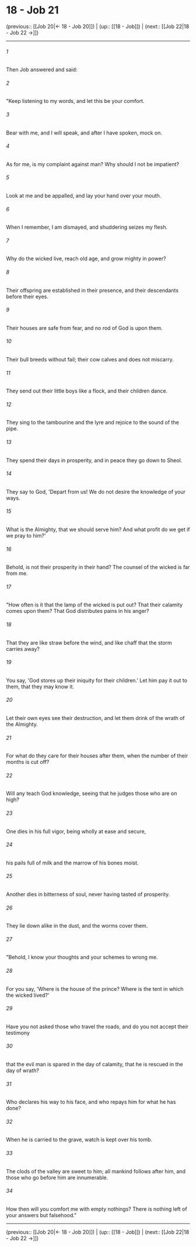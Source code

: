 # 18 - Job 21

(previous:: [[Job 20|← 18 - Job 20]]) | (up:: [[18 - Job]]) | (next:: [[Job 22|18 - Job 22 →]])

***


###### 1 
Then Job answered and said: 

###### 2 
"Keep listening to my words, and let this be your comfort. 

###### 3 
Bear with me, and I will speak, and after I have spoken, mock on. 

###### 4 
As for me, is my complaint against man? Why should I not be impatient? 

###### 5 
Look at me and be appalled, and lay your hand over your mouth. 

###### 6 
When I remember, I am dismayed, and shuddering seizes my flesh. 

###### 7 
Why do the wicked live, reach old age, and grow mighty in power? 

###### 8 
Their offspring are established in their presence, and their descendants before their eyes. 

###### 9 
Their houses are safe from fear, and no rod of God is upon them. 

###### 10 
Their bull breeds without fail; their cow calves and does not miscarry. 

###### 11 
They send out their little boys like a flock, and their children dance. 

###### 12 
They sing to the tambourine and the lyre and rejoice to the sound of the pipe. 

###### 13 
They spend their days in prosperity, and in peace they go down to Sheol. 

###### 14 
They say to God, 'Depart from us! We do not desire the knowledge of your ways. 

###### 15 
What is the Almighty, that we should serve him? And what profit do we get if we pray to him?' 

###### 16 
Behold, is not their prosperity in their hand? The counsel of the wicked is far from me. 

###### 17 
"How often is it that the lamp of the wicked is put out? That their calamity comes upon them? That God distributes pains in his anger? 

###### 18 
That they are like straw before the wind, and like chaff that the storm carries away? 

###### 19 
You say, 'God stores up their iniquity for their children.' Let him pay it out to them, that they may know it. 

###### 20 
Let their own eyes see their destruction, and let them drink of the wrath of the Almighty. 

###### 21 
For what do they care for their houses after them, when the number of their months is cut off? 

###### 22 
Will any teach God knowledge, seeing that he judges those who are on high? 

###### 23 
One dies in his full vigor, being wholly at ease and secure, 

###### 24 
his pails full of milk and the marrow of his bones moist. 

###### 25 
Another dies in bitterness of soul, never having tasted of prosperity. 

###### 26 
They lie down alike in the dust, and the worms cover them. 

###### 27 
"Behold, I know your thoughts and your schemes to wrong me. 

###### 28 
For you say, 'Where is the house of the prince? Where is the tent in which the wicked lived?' 

###### 29 
Have you not asked those who travel the roads, and do you not accept their testimony 

###### 30 
that the evil man is spared in the day of calamity, that he is rescued in the day of wrath? 

###### 31 
Who declares his way to his face, and who repays him for what he has done? 

###### 32 
When he is carried to the grave, watch is kept over his tomb. 

###### 33 
The clods of the valley are sweet to him; all mankind follows after him, and those who go before him are innumerable. 

###### 34 
How then will you comfort me with empty nothings? There is nothing left of your answers but falsehood."

***

(previous:: [[Job 20|← 18 - Job 20]]) | (up:: [[18 - Job]]) | (next:: [[Job 22|18 - Job 22 →]])
